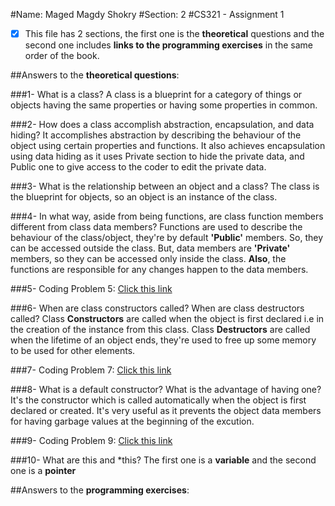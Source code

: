 #Name: Maged Magdy Shokry
#Section: 2
#CS321 - Assignment 1
- [x] This file has 2 sections, the first one is the **theoretical** questions and the second one includes **links to the programming exercises** in the same order of the book. 

##Answers to the **theoretical questions**:

###1- What is a class?
A class is a blueprint for a category of things or objects having the same properties or having some properties in common.

###2- How does a class accomplish abstraction, encapsulation, and data hiding?
It accomplishes abstraction by describing the behaviour of the object using certain properties and functions. It also achieves encapsulation using data hiding as it uses Private section to hide the private data, and Public one to give access to the coder to edit the private data.

###3- What is the relationship between an object and a class?
The class is the blueprint for objects, so an object is an instance of the class.

###4- In what way, aside from being functions, are class function members different from class data members?
Functions are used to describe the behaviour of the class/object, they're by default **'Public'** members. So, they can be accessed outside the class.
But, data members are **'Private'** members, so they can be accessed only inside the class.
**Also**, the functions are responsible for any changes happen to the data members.

###5- Coding Problem 5: [Click this link](https://github.com/magedmagdy/SE-Assignment-1/blob/master/chaprev_problem5.cpp)

###6- When are class constructors called? When are class destructors called?
Class **Constructors** are called when the object is first declared i.e in the creation of the instance from this class.
Class **Destructors** are called when the lifetime of an object ends, they're used to free up some memory to be used for other elements.

###7- Coding Problem 7: [Click this link](https://github.com/magedmagdy/SE-Assignment-1/blob/master/chaprev_problem7.cpp)

###8- What is a default constructor? What is the advantage of having one?
It's the constructor which is called automatically when the object is first declared or created.
It's very useful as it prevents the object data members for having garbage values at the beginning of the excution.

###9- Coding Problem 9: [Click this link](https://github.com/magedmagdy/SE-Assignment-1/blob/master/chaprev_stroke.h)

###10- What are this and *this?
The first one is a **variable** and the second one is a **pointer**

##Answers to the **programming exercises**:
